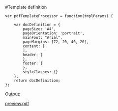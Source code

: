 #Template definition

```JS
var pdfTemplateProcessor = function(tmplParams) {
 
    var docDefinition = {
        pageSize: 'A4',
        pageOrientation: 'portrait',
        mainFont: "Arial",
        pageMargins: [72, 20, 40, 20],
        content: [
        ],
        header: {
        },
        footer: {
        },
        styleClasses: {}
    };
    return docDefinition;
};
```

Output:

[preview.pdf](https://github.com/user-attachments/files/17976982/preview.pdf)
